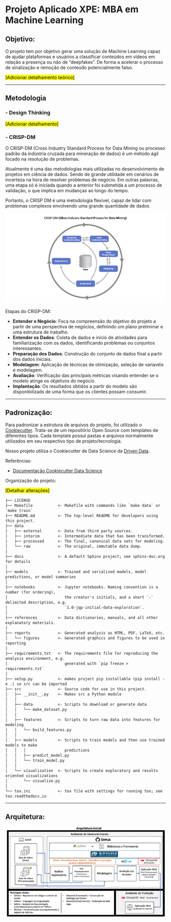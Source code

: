 # Projeto Aplicado XPE: MBA em Machine Learning

## Objetivo:
O projeto tem por objetivo gerar uma solução de Machine Learning capaz de ajudar plataformas e usuários a classificar conteúdos em vídeos em relação a presença ou não de “deepfakes”. De forma a acelerar o processo de sinalização e remoção de conteúdo potencialmente falso.

<mark>[Adicionar detalhamento teórico]</mark>

*** 
## Metodologia

### - Design Thinking
<mark>[Adicionar detalhamento]</mark>
### - CRISP-DM
O CRISP-DM (Cross Industry Standard Process for Data Mining ou processo padrão da indústria cruzada para mineração de dados) é um método ágil focado na resolução de problemas. 

Atualmente é uma das metodologias mais utilizadas no desenvolvimento de projetos em ciência de dados. Sendo de grande utilidade em cenários de incerteza na hora de resolver problemas de negócio. Em outras palavras, uma etapa só é iniciada quando a anterior foi submetida a um processo de validação, o que implica em mudanças ao longo do tempo. 

Portanto, o CRISP DM é uma metodologia flexível, capaz de lidar com problemas complexos envolvendo uma grande quantidade de dados.

![image](./references/images/crisp-dm_diagram.png)

Etapas do CRISP-DM:

- **Entender o Negócio**: Foca na compreensão do objetivo do projeto a partir de uma perspectiva de negócios, definindo um plano preliminar e uma estrutura de trabalho.
- **Entender os Dados**: Coleta de dados e inicio de atividades para familiarização com os dados, identificando problemas ou conjuntos interessantes.
- **Preparação dos Dados**: Construção do conjunto de dados final a partir dos dados iniciais. 
- **Modelagem**: Aplicação de técnicas de otimização, seleção de variavéis e modelagem.
- **Avaliação**: Verificação das principais métricas visando entender se o modelo atinge os objetivos do negócio.
- **Implantação**: Os resultados obtidos a partir do modelo são disponibilizads de uma forma que os clientes possam consumir.

***
## Padronização:
Para padronizar a estrutura de arquivos do projeto, foi utilizado o <a href="https://www.cookiecutter.io/" target="_blank">Cookiecutter</a>. Trata-se de um repositório Open Source com templates de diferentes tipos. Cada template possui pastas e arquivos normalmente utilizados em seu respectivo tipo de projeto/tecnologia. 

Nosso projeto utiliza o Cookiecutter de Data Science da <a href="https://www.drivendata.org" target="_blank">Driven Data</a>.

Referências:
- <a href="https://drivendata.github.io/cookiecutter-data-science" target="_blank">Documentação Cookiecutter Data Science</a>

Organização do projeto:

<mark>[Detalhar alterações]</mark>

    ├── LICENSE
    ├── Makefile           <- Makefile with commands like `make data` or `make train`
    ├── README.md          <- The top-level README for developers using this project.
    ├── data
    │   ├── external       <- Data from third party sources.
    │   ├── interim        <- Intermediate data that has been transformed.
    │   ├── processed      <- The final, canonical data sets for modeling.
    │   └── raw            <- The original, immutable data dump.
    │
    ├── docs               <- A default Sphinx project; see sphinx-doc.org for details
    │
    ├── models             <- Trained and serialized models, model predictions, or model summaries
    │
    ├── notebooks          <- Jupyter notebooks. Naming convention is a number (for ordering),
    │                         the creator's initials, and a short `-` delimited description, e.g.
    │                         `1.0-jqp-initial-data-exploration`.
    │
    ├── references         <- Data dictionaries, manuals, and all other explanatory materials.
    │
    ├── reports            <- Generated analysis as HTML, PDF, LaTeX, etc.
    │   └── figures        <- Generated graphics and figures to be used in reporting
    │
    ├── requirements.txt   <- The requirements file for reproducing the analysis environment, e.g.
    │                         generated with `pip freeze > requirements.txt`
    │
    ├── setup.py           <- makes project pip installable (pip install -e .) so src can be imported
    ├── src                <- Source code for use in this project.
    │   ├── __init__.py    <- Makes src a Python module
    │   │
    │   ├── data           <- Scripts to download or generate data
    │   │   └── make_dataset.py
    │   │
    │   ├── features       <- Scripts to turn raw data into features for modeling
    │   │   └── build_features.py
    │   │
    │   ├── models         <- Scripts to train models and then use trained models to make
    │   │   │                 predictions
    │   │   ├── predict_model.py
    │   │   └── train_model.py
    │   │
    │   └── visualization  <- Scripts to create exploratory and results oriented visualizations
    │       └── visualize.py
    │
    └── tox.ini            <- tox file with settings for running tox; see tox.readthedocs.io

***
## Arquitetura:
![image](./references/images/Arquitetura.png)